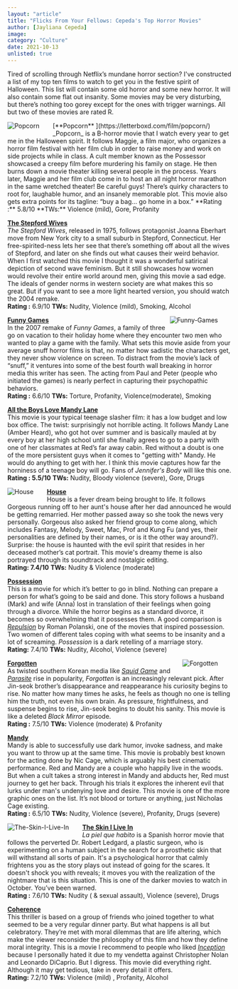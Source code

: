 ```yaml
---
layout: "article"
title: "Flicks From Your Fellows: Cepeda's Top Horror Movies"
author: [Jayliana Cepeda]
image: 
category: "Culture"
date: 2021-10-13
unlisted: true
---
```

Tired of scrolling through Netflix’s mundane horror section? I've constructed a list of my top ten films to watch to get you in the festive spirit of Halloween. This list will contain some old horror and some new horror. It will also contain some flat out insanity. Some movies may be very disturbing, but there’s nothing too gorey except for the ones with trigger warnings. All but two of these movies are rated R. 
 
  

<figure style="float:left; margin: 0 30px 10px 0; overflow:hidden">
  <img style="margin:0px;max-width:unset" src="/assets/images/Popcorn.png" alt="Popcorn">
</figure>
[**Popcorn** ](https://letterboxd.com/film/popcorn/)  
_Popcorn_ is a B-horror movie that I watch every year to get me in the Halloween spirit. It follows Maggie, a film major, who organizes a horror film festival with her film club in order to raise money and work on side projects while in class. A cult member known as the Possessor showcased a creepy film before murdering his family on stage. He then burns down a movie theater killing several people in the process. Years later, Maggie and her film club come in to host an all night horror marathon in the same wretched theater! Be careful guys! There’s quirky characters to root for, laughable humor, and an insanely memorable plot. This movie also gets extra points for its tagline: “buy a bag… go home in a box.”    
**Rating :**    5.8/10      **TWs:** Violence (mild), Gore, Profanity

[**The Stepford Wives**](https://letterboxd.com/film/the-stepford-wives/)  
_The Stepford Wives_, released in 1975, follows protagonist Joanna Eberhart move from New York city to a small suburb in Stepford, Connecticut. Her free-spirited-ness lets her see that there’s something off about all the wives of Stepford, and later on she finds out what causes their weird behavior. When I first watched this movie I thought it was a wonderful satirical depiction of second wave feminism. But it still showcases how women would revolve their entire world around men, giving this movie a sad edge. The ideals of gender norms in western society are what makes this so great. But if you want to see a more light hearted version, you should watch the 2004 remake.  
**Rating :** 6.9/10      **TWs:** Nudity, Violence (mild), Smoking, Alcohol 

<figure style="float:right; margin: 0 30px 10px 0; overflow:hidden">
  <img style="margin:0px;max-width:unset" src="/assets/images/Funny-Games.png" alt="Funny-Games">
</figure>

[**Funny Games**](https://letterboxd.com/film/funny-games-2007/)  
In the 2007 remake of _Funny Games_, a family of three go on vacation to their holiday home where they encounter two men who wanted to play a game with the family. What sets this movie aside from your average snuff horror films is that, no matter how sadistic the characters get, they never show violence on screen. To distract from the movie’s lack of “snuff,” it ventures into some of the best fourth wall breaking in horror media this writer has seen. The acting from Paul and Peter (people who initiated the games) is nearly perfect in capturing their psychopathic behaviors.  
**Rating :** 6.6/10	**TWs:** Torture, Profanity, Violence(moderate), Smoking
 
[**All the Boys Love Mandy Lane**  ](https://letterboxd.com/film/all-the-boys-love-mandy-lane/)  
This movie is your typical teenage slasher film: it has a low budget and low box office. The twist: surprisingly not horrible acting. It follows Mandy Lane (Amber Heard), who got hot over summer and is basically mauled at by every boy at her high school until she finally agrees to go to a party with one of her classmates at Red’s far away cabin. Red without a doubt is one of the more persistent guys when it comes to "getting with" Mandy. He would do anything to get with her. I think this movie captures how far the horniness of a teenage boy will go. Fans of _Jennifer's Body_ will like this one.  
**Rating : 5.5/10**	**TWs:** Nudity, Bloody violence (severe), Gore, Drugs 

<figure style="float:left; margin: 0 30px 10px 0; overflow:hidden">
  <img style="margin:0px;max-width:unset" src="/assets/images/House.png" alt="House">
</figure>

[**House**  ](https://letterboxd.com/film/house/)   
House is a fever dream being brought to life. It follows Gorgeous running off to her aunt's house after her dad announced he would be getting remarried. Her mother passed away so she took the news very personally. Gorgeous also asked her friend group to come along, which includes Fantasy, Melody, Sweet, Mac, Prof and Kung Fu (and yes, their personalities are defined by their names, or is it the other way around?). Surprise: the house is haunted with the evil spirit that resides in her deceased mother’s cat portrait. This movie's dreamy theme is also portrayed through its soundtrack and nostalgic editing.  
**Rating: 7.4/10**	**TWs:** Nudity & Violence (moderate) 

[**Possession**](https://letterboxd.com/film/possession/)  
This is a movie for which it’s better to go in blind. Nothing can prepare a person for what’s going to be said and done. This story follows a husband (Mark) and wife (Anna) lost in translation of their feelings when going through a divorce. While the horror begins as a standard divorce, it becomes so overwhelming that it possesses them. A good comparison is [_Repulsion_](https://letterboxd.com/film/repulsion/) by Roman Polanski, one of the movies that inspired possession. Two women of different tales coping with what seems to be insanity and a lot of screaming. _Possession_ is a dark retelling of a marriage story.  
**Rating:** 7.4/10 **TWs:** Nudity, Alcohol, Violence (severe)

<figure style="float:right; margin: 0 30px 10px 0; overflow:hidden">
  <img style="margin:0px;max-width:unset" src="/assets/images/Forgotten.png" alt="Forgotten">
</figure>

[**Forgotten**](https://letterboxd.com/film/forgotten-2017/)  
As twisted southern Korean media like [_Squid Game_](https://letterboxd.com/film/squid-game/) and [_Parasite_](https://letterboxd.com/film/parasite-2019/) rise in popularity, _Forgotten_ is an increasingly relevant pick. After Jin-seok brother’s disappearance and reappearance his curiosity begins to rise. No matter how many times he asks, he feels as though no one is telling him the truth, not even his own brain. As pressure, frightfulness, and suspense begins to rise, Jin-seok begins to doubt his sanity. This movie is like a deleted _Black Mirror_ episode.  
**Rating :** 7.5/10 **TWs:** Violence (moderate) & Profanity  

[**Mandy**](https://letterboxd.com/film/mandy-2018/)  
Mandy is able to successfully use dark humor, invoke sadness, and make you want to throw up at the same time. This movie is probably best known for the acting done by Nic Cage, which is arguably his best cinematic performance. Red and Mandy are a couple who happily live in the woods. But when a cult takes a strong interest in Mandy and abducts her, Red must journey to get her back. Through his trials it explores the inherent evil that lurks under man's undenying love and desire. This movie is one of the more graphic ones on the list. It’s not blood or torture or anything, just Nicholas Cage existing.  
**Rating :** 6.5/10      **TWs:** Nudity, Violence (severe), Profanity, Drugs (severe) 

<figure style="float:left; margin: 0 30px 10px 0; overflow:hidden">
  <img style="margin:0px;max-width:unset" src="/assets/images/The-Skin-I-Live-In.png" alt="The-Skin-I-Live-In">
</figure>
 
[**The Skin I Live In** ](https://letterboxd.com/film/the-skin-i-live-in/)  
_La piel que habito_ is a Spanish horror movie that follows the perverted Dr. Robert Ledgard, a plastic surgeon, who is experimenting on a human subject in the search for a prosthetic skin that will withstand all sorts of pain. It's a psychological horror that calmly frightens you as the story plays out instead of going for the scares. It doesn't shock you with reveals; it moves you with the realization of the nightmare that is this situation. This is one of the darker movies to watch in October. You’ve been warned.  
**Rating :** 7.6/10       **TWs:** Nudity ( & sexual assault), Violence (severe), Drugs 

[**Coherence**](https://letterboxd.com/film/coherence/)  
This thriller is based on a group of friends who joined together to what seemed to be a very regular dinner party. But what happens is all but celebratory. They’re met with moral dilemmas that are life altering, which make the viewer reconsider the philosophy of this film and how they define moral integrity. This is a movie I recommend to people who liked [_Inception_](https://letterboxd.com/film/inception/) because I personally hated it due to my vendetta against Christopher Nolan and Leonardo DiCaprio. But I digress. This movie did everything right. Although it may get tedious, take in every detail it offers.  
**Rating:** 7.2/10    **TWs:** Violence (mild) , Profanity, Alcohol
